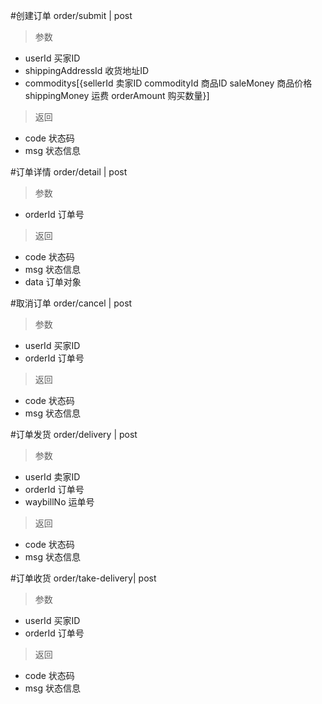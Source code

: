 #创建订单
order/submit | post
> 参数
* userId 买家ID
* shippingAddressId 收货地址ID
* commoditys[{sellerId 卖家ID  commodityId 商品ID  saleMoney 商品价格  shippingMoney 运费  orderAmount 购买数量}]

> 返回  
* code 状态码
* msg 状态信息

#订单详情
order/detail | post
> 参数  
* orderId 订单号

> 返回  
* code 状态码
* msg 状态信息
* data 订单对象

#取消订单
order/cancel | post
> 参数  
* userId 买家ID
* orderId 订单号

> 返回  
* code 状态码
* msg 状态信息

#订单发货
order/delivery | post
> 参数
* userId 卖家ID  
* orderId 订单号
* waybillNo 运单号

> 返回  
* code 状态码
* msg 状态信息

#订单收货
order/take-delivery| post
> 参数  
* userId 买家ID
* orderId 订单号

> 返回  
* code 状态码
* msg 状态信息
